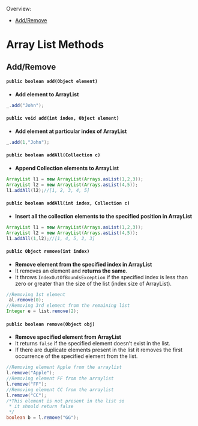 Overview:

-  [Add/Remove](#addremove)

# Array List Methods

<div id="addremove" class=""></div>

## Add/Remove

#### `public boolean add(Object element)`

-  **Add element to ArrayList**

```java
_.add("John");
```

#### `public void add(int index, Object element)`

-  **Add element at particular index of ArrayList**

```java
_.add(1,"John");
```

#### `public boolean addAll(Collection c)`

-  **Append Collection elements to ArrayList**

```java
ArrayList l1 = new ArrayList(Arrays.asList(1,2,3));
ArrayList l2 = new ArrayList(Arrays.asList(4,5));
l1.addAll(l2);//[1, 2, 3, 4, 5]
```

#### `public boolean addAll(int index, Collection c)`

-  **Insert all the collection elements to the specified position in ArrayList**

```java
ArrayList l1 = new ArrayList(Arrays.asList(1,2,3));
ArrayList l2 = new ArrayList(Arrays.asList(4,5));
l1.addAll(1,l2);//[1, 4, 5, 2, 3]
```

#### `public Object remove(int index)`

-  **Remove element from the specified index in ArrayList**
-  It removes an element and **returns the same**.
-  It throws `IndexOutOfBoundsException` if the specified index is less than
   zero or greater than the size of the list (index size of ArrayList).

```java
//Removing 1st element
 al.remove(0);
//Removing 3rd element from the remaining list
Integer e = list.remove(2);
```

#### `public boolean remove(Object obj)`

-  **Remove specified element from ArrayList**
-  It returns `false` if the specified element doesn’t exist in the list.
-  If there are duplicate elements present in the list it removes the first
   occurrence of the specified element from the list.

```java
//Removing element Apple from the arraylist
l.remove("Apple");
//Removing element FF from the arraylist
l.remove("FF");
//Removing element CC from the arraylist
l.remove("CC");
/*This element is not present in the list so
 * it should return false
 */
boolean b = l.remove("GG");
```
